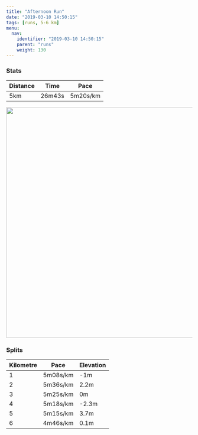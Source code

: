 ```yaml
---
title: "Afternoon Run"
date: "2019-03-10 14:50:15"
tags: [runs, 5-6 km]
menu:
  nav:
    identifier: "2019-03-10 14:50:15"
    parent: "runs"
    weight: 130
---
```


### Stats

| Distance | Time | Pace |
|----------|------|------|
|5km|26m43s|5m20s/km|

<img src='https://maps.googleapis.com/maps/api/staticmap?maptype=terrain&path=enc:iqjeItyyLtCnGdJfEvIhOtG~TdGbf@k@yAt@rJu@lo@~@iRaAqg@n@bB_Iog@qF_TwJ_QyD[mGmK&key=AIzaSyAfqMeaZ1CCJFGP5cWud__oZnT_Pybg-1M&size=800x800&scale=2&markers=color:yellow|label:S|53.47109,-2.26731&markers=color:green|label:F|53.471090000000004,-2.267290000000001' width='625' />

### Splits

| Kilometre | Pace | Elevation |
|------|------|-----------|
|1|5m08s/km|-1m|
|2|5m36s/km|2.2m|
|3|5m25s/km|0m|
|4|5m18s/km|-2.3m|
|5|5m15s/km|3.7m|
|6|4m46s/km|0.1m|
